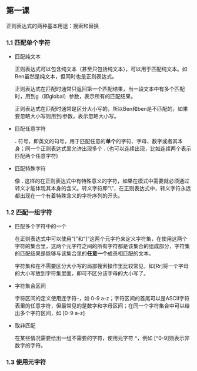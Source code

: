 ## 第一课

正则表达式的两种基本用途：搜索和替换

### 1.1 匹配单个字符

* 匹配纯文本

	正则表达式可以包含纯文本（甚至只包括纯文本），可以用于匹配纯文本。如Ben虽然是纯文本，但同时也是正则表达式。

	正则表达式在匹配时通常只返回第一个匹配结果，当一段文本中有多个匹配时，用到g（即global）参数，表示所有的匹配结果。

	正则表达式在匹配时通常是区分大小写的，所以Ben和ben是不匹配的，如果要忽略大小写则用到i参数，表示忽略大小写。

* 匹配任意字符

	**.** 符号，即英文的句号，用于匹配任意的**单个**的字符、字母、数字或者其本身；同一个正则表达式里允许出现多个 **.** (也可以连续出现，比如连续两个表示匹配两个任意字符)

* 匹配特殊字符

	像 **.** 这样的在正则表达式中有特殊意义的字符，如果在模式中需要就必须通过转义才能体现其本身的含义。转义字符即“\”，在正则表达式中，转义字符永远都出现在一个有着特殊含义的字符序列的开头。

### 1.2 匹配一组字符

* 匹配多个字符中的一个

	在正则表达式中可以使用“[”和“]”这两个元字符来定义字符集，在使用这两个字符的集合里，这两个元字符之间的所有字符都是该集合的组成部分，字符集的匹配结果是能够与该集合里的**任意一个**成员相匹配的文本。

	字符集和在不需要区分大小写的局部搜索操作里比较常见，如[Rr]将一个字母的大小写放到字符集里面，即可不区分该字母的大小写了。

* 字符集合区间

	字符区间的定义使用连字符-，如 0-9 a-z；字符区间的首尾可以是ASCII字符表里的任意字符，但最常见的是数字和字母区间；在同一个字符集合中可以给出多个字符区间，如 [0-9 a-z]

* 取非匹配

	在某些情况需要给出一组不需要的字符，使用元字符 ^，例如 [^0-9]则表示非数字的字符。

### 1.3 使用元字符

